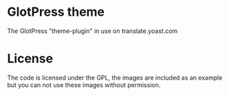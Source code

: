 GlotPress theme
===============

The GlotPress "theme-plugin" in use on translate.yoast.com

License
=======

The code is licensed under the GPL, the images are included as an example but you can not use these images without permission.
